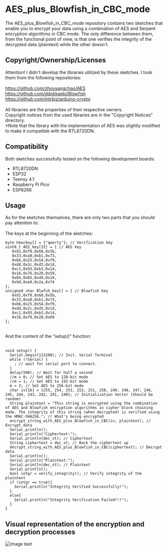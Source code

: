 # AES_plus_Blowfish_in_CBC_mode
The AES_plus_Blowfish_in_CBC_mode repository contains two sketches that enable you to encrypt your data using a combination of AES and Serpent encryption algorithms in CBC mode. The only difference between them, from the functional point of view, is that one verifies the integrity of the decrypted data (plaintext) while the other doesn't.

## Copyright/Ownership/Licenses

Attention! I didn't develop the libraries utilized by these sketches. I took them from the following repositories:
</br>
</br>
https://github.com/zhouyangchao/AES
</br>
https://github.com/ddokkaebi/Blowfish
</br>
https://github.com/intrbiz/arduino-crypto
</br>
</br>
All libraries are the properties of their respective owners.
</br>
Copyright notices from the used libraries are in the "Copyright Notices" directory.
</br>
*Note that the library with the implementation of AES was slightly modified to make it compatible with the RTL8720DN.

## Compatibility

Both sketches successfully tested on the following development boards:
- RTL8720DN
- ESP32
- Teensy 4.1
- Raspberry Pi Pico
- ESP8266


## Usage

As for the sketches themselves, there are only two parts that you should pay attention to:
</br>
</br>
The keys at the beginning of the sketches:
</br>

    byte hmackey[] = {"qwerty"}; // Verification key
    uint8_t AES_key[32] = { // AES key
       0xd1,0xf0,0x68,0x5b,
       0x33,0xa0,0xb1,0x73,
       0xb6,0x25,0x54,0xf9,
       0xdd,0x2c,0xd3,0x1d,
       0xc1,0x93,0xb3,0x14,
       0x16,0x76,0x28,0x59,
       0x04,0x85,0xd4,0x24,
       0x9d,0xe0,0x2a,0x74
    };
    unsigned char Blwfsh_key[] = { // Blowfish key
       0xd1,0xf0,0x68,0x5b,
       0x33,0xa0,0xb1,0x73,
       0xb6,0x25,0x54,0xf9,
       0xdd,0x2c,0xd3,0x1d,
       0xc1,0x93,0xb3,0x14,
       0x16,0x76,0x28,0x69
    };

</br>
And the content of the "setup()" function:
</br>
</br>


    void setup() {
      Serial.begin(115200); // Init. Serial Terminal
      while (!Serial) {
        ; // wait for serial port to connect.
      }
      delay(500); // Wait for half a second
      //m = 0; // Set AES to 128-bit mode
      //m = 1; // Set AES to 192-bit mode
      m = 2; // Set AES to 256-bit mode
      char iv[16] = {255, 254, 253, 252, 251, 250, 249, 248, 247, 246, 245, 244, 243, 242, 241, 240}; // Initialization Vector (Should be random)
      String plaintext = "This string is encrypted using the combination of AES and Blowfish encryption algorithms in cipher block chaining mode. The integrity of this string (when decrypted) is verified using the HMAC-SHA256."; // What's being encrypted
      encrypt_string_with_AES_plus_Blowfish_in_CBC(iv, plaintext); // Encrypt data
      Serial.println();
      Serial.println("Ciphertext:");
      Serial.println(dec_st); // Ciphertext
      String ciphertext = dec_st; // Back the ciphertext up
      decrypt_string_with_AES_plus_Blowfish_in_CBC(ciphertext); // Decrypt data
      Serial.println();
      Serial.println("Plaintext:");
      Serial.println(dec_st); // Plaintext
      Serial.println();
      bool intgr = verify_integrity(); // Verify integrity of the plaintext
      if (intgr == true){
        Serial.println("Integrity Verified Successfully!");
      }
      else{
        Serial.println("Integrity Verification Failed!!!");
      }
    }


## Visual representation of the encryption and decryption processes
![image text](https://github.com/Northstrix/AES_plus_Blowfish_in_CBC_mode/blob/main/AES%2BBlowfish%20Encryption%20Algorithm%20in%20CBC%20Mode.png)
